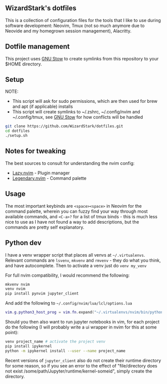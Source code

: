## WizardStark's dotfiles

This is a collection of configuration files for the tools that I like to use
during software development: Neovim, Tmux (not so much anymore due to Neovide and my homegrown session management), Alacritty.

## Dotfile management

This project uses [GNU Stow](https://www.gnu.org/software/stow/) to create symlinks
from this repository to your $HOME directory.

## Setup

NOTE:

- This script will ask for sudo permissions, which are then used for brew and apt (if applicable) installs
- This script will create symlinks to ~/.zshrc, ~/.config/nvim and ~/.config/tmux,
  see [GNU Stow](https://www.gnu.org/software/stow/manual/stow.html#Conflicts) for how conflicts will be handled

```bash
git clone https://github.com/WizardStark/dotfiles.git
cd dotfiles
./setup.sh
```

## Notes for tweaking

The best sources to consult for understanding the nvim config:

- [Lazy.nvim](https://github.com/folke/lazy.nvim) - Plugin manager
- [Legendary.nvim](https://github.com/mrjones2014/legendary.nvim) - Command palette

## Usage
The most important keybinds are `<space><space>` in Neovim for the command palette,
wherein you can fuzzy find your way through most available commands, and `<C-a>?` for
a list of tmux binds - this is much less nice to use as I have not found a way to add
descriptions, but the commands are pretty self explanatory.

## Python dev
I have a venv wrapper script that places all venvs at `~/.virtualenvs`.
Relevant commands are `lsvenv`, `mkvenv` and `rmvenv` - they do what you think, and have autocomplete.
Then to activate a venv just do `venv my_venv`

For full nvim compatibility, I would recommend the following:
```sh
mkvenv nvim
venv nvim
pip install pynvim jupyter_client
```
And add the following to `~/.config/nvim/lua/lcl/options.lua`
```lua
vim.g.python3_host_prog = vim.fn.expand("~/.virtualenvs/nvim/bin/python3")
```

Should you then also want to run jupyter notebooks in vim, for each project do the following (I will 
probably write a ui wrapper in nvim for this at some point):
```sh
venv project_name # activate the project venv
pip install ipykernel
python -m ipykernel install --user --name project_name
```

Recent versions of `jupyter_client` also do not create their runtime directory for some reason, so
if you see an error to the effect of "file/directory does not exist /some/path/Jupyter/runtime/kernel-someid",
simply create the directory.
